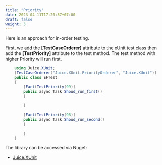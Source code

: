 ```yaml
---
title: "Priority"
date: 2023-04-11T17:20:57+07:00
draft: false
weight: 3
---
```


Here is an approach for in-order testing.

First, we add the **[TestCaseOrderer]** attribute to the xUnit test class then add the **[TestPriority]** attribute to the test method. The test method with higher Priority will run first.

```csharp {linenos=false,hl_lines=[1,2,5,11],linenostart=1}
    using Juice.XUnit;
    [TestCaseOrderer("Juice.XUnit.PriorityOrderer", "Juice.XUnit")]
    public class EFTest
    {
        [Fact(TestPriority(99)]
        public async Task Shoud_run_first()
        {
            
        }

        [Fact(TestPriority(98)]
        public async Task Shoud_run_second()
        {
            
        }
    }
```

The library can be accessed via Nuget:
- [Juice.XUnit](https://www.nuget.org/packages/Juice.XUnit)